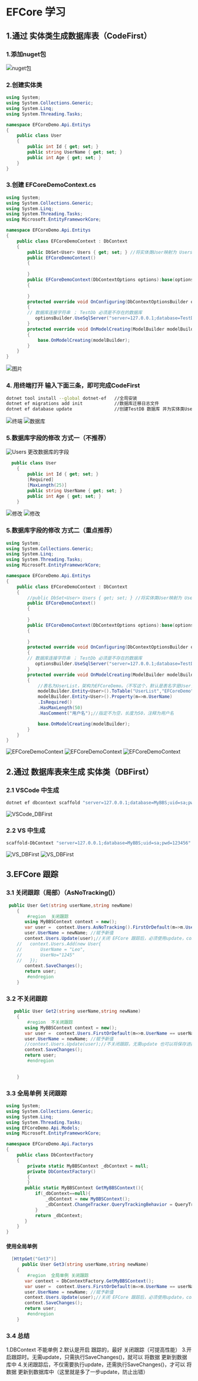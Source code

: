 # EFCore 学习
## 1.通过 实体类生成数据库表（CodeFirst）
### 1.添加nuget包
![nuget包](https://github.com/RanGuMo/EFCoreDemoStudy/blob/master/EFCoreDemo.Api/Images/1657718842689.jpg)
### 2.创建实体类
```C#
using System;
using System.Collections.Generic;
using System.Linq;
using System.Threading.Tasks;

namespace EFCoreDemo.Api.Entitys
{
    public class User
    {
        public int Id { get; set; }
        public string UserName { get; set; }
        public int Age { get; set; }
    }
}
```
### 3.创建 EFCoreDemoContext.cs
```C#
using System;
using System.Collections.Generic;
using System.Linq;
using System.Threading.Tasks;
using Microsoft.EntityFrameworkCore;

namespace EFCoreDemo.Api.Entitys
{
    public class EFCoreDemoContext : DbContext
    {
        public DbSet<User> Users { get; set; } //将实体类User映射为 Users数据库表
        public EFCoreDemoContext()
        {
            
        }
        public EFCoreDemoContext(DbContextOptions options):base(options)
        {
            
        }
        protected override void OnConfiguring(DbContextOptionsBuilder optionsBuilder)
        {
        // 数据库连接字符串 ； TestDb 必须是不存在的数据库
           optionsBuilder.UseSqlServer("server=127.0.0.1;database=TestDb;uid=sa;pwd=123456");
        }
        protected override void OnModelCreating(ModelBuilder modelBuilder)
        {
            base.OnModelCreating(modelBuilder);
        }
    }
}
```
![图片](https://github.com/RanGuMo/EFCoreDemoStudy/blob/master/EFCoreDemo.Api/Images/1657719224369.jpg)
### 4. 用终端打开 输入下面三条，即可完成CodeFirst
```bash
dotnet tool install --global dotnet-ef   //全局安装
dotnet ef migrations add init            //数据库迁移日志文件
dotnet ef database update                //创建TestDB 数据库 并为实体类User 创建Users表
```
![终端](https://github.com/RanGuMo/EFCoreDemoStudy/blob/master/EFCoreDemo.Api/Images/1657719688927.jpg)
![数据库](https://github.com/RanGuMo/EFCoreDemoStudy/blob/master/EFCoreDemo.Api/Images/1657719614862.png)
### 5.数据库字段的修改 方式一（不推荐）
![Users](https://github.com/RanGuMo/EFCoreDemoStudy/blob/master/EFCoreDemo.Api/Images/1657723416499.jpg)
更改数据库的字段
```C#
  public class User
    {
        public int Id { get; set; }
        [Required]
        [MaxLength(25)]
        public string UserName { get; set; }
        public int Age { get; set; }
    }
```

![修改](https://github.com/RanGuMo/EFCoreDemoStudy/blob/master/EFCoreDemo.Api/Images/1657723726666.jpg)
![修改](https://github.com/RanGuMo/EFCoreDemoStudy/blob/master/EFCoreDemo.Api/Images/1657723819585.jpg)

### 5.数据库字段的修改 方式二（重点推荐）
```C#
using System;
using System.Collections.Generic;
using System.Linq;
using System.Threading.Tasks;
using Microsoft.EntityFrameworkCore;

namespace EFCoreDemo.Api.Entitys
{
    public class EFCoreDemoContext : DbContext
    {
        //public DbSet<User> Users { get; set; } //将实体类User映射为 Users数据库表（在OnModelCreating中配置的话，可以不用写这个）
        public EFCoreDemoContext()
        {
            
        }
        public EFCoreDemoContext(DbContextOptions options):base(options)
        {
            
        }
        protected override void OnConfiguring(DbContextOptionsBuilder optionsBuilder)
        {
        // 数据库连接字符串 ； TestDb 必须是不存在的数据库
           optionsBuilder.UseSqlServer("server=127.0.0.1;database=TestDb;uid=sa;pwd=123456");
        }
        protected override void OnModelCreating(ModelBuilder modelBuilder)
        {
            //表名为UserList，架构为EFCoreDemo。（不写这个，默认是表名字是User，架构在sqlserver为dbo）
            modelBuilder.Entity<User>().ToTable("UserList","EFCoreDemo");
            modelBuilder.Entity<User>().Property(m=>m.UserName)
            .IsRequired()
            .HasMaxLength(50)
            .HasComment("用户名");//指定不为空，长度为50，注释为用户名

            base.OnModelCreating(modelBuilder);
        }
    }
}
```
![EFCoreDemoContext](https://github.com/RanGuMo/EFCoreDemoStudy/blob/master/EFCoreDemo.Api/Images/1657725008880.jpg)
![EFCoreDemoContext](https://github.com/RanGuMo/EFCoreDemoStudy/blob/master/EFCoreDemo.Api/Images/1657725115450.jpg)
![EFCoreDemoContext](https://github.com/RanGuMo/EFCoreDemoStudy/blob/master/EFCoreDemo.Api/Images/1657725301430.jpg)
## 2.通过 数据库表来生成 实体类（DBFirst）
### 2.1 VSCode 中生成
```bash
dotnet ef dbcontext scaffold "server=127.0.0.1;database=MyBBS;uid=sa;pwd=123456" "Microsoft.EntityFrameworkCore.SqlServer" -o Models // -o 表示输出的路径
```
![VSCode_DBFirst](https://github.com/RanGuMo/EFCoreDemoStudy/blob/master/EFCoreDemo.Api/Images/1657726657057.jpg)
### 2.2 VS 中生成
```bash
scaffold-DbContext "server=127.0.0.1;database=MyBBS;uid=sa;pwd=123456" "Microsoft.EntityFrameworkCore.SqlServer" -o Models222
```
![VS_DBFirst](https://github.com/RanGuMo/EFCoreDemoStudy/blob/master/EFCoreDemo.Api/Images/1657726925075.jpg)
![VS_DBFirst](https://github.com/RanGuMo/EFCoreDemoStudy/blob/master/EFCoreDemo.Api/Images/1657727080337.jpg)

## 3.EFCore 跟踪
### 3.1 关闭跟踪（局部）（AsNoTracking()）
```C#
 public User Get(string userName,string newName)
    {
        #region  关闭跟踪
       using MyBBSContext context = new();
       var user =  context.Users.AsNoTracking().FirstOrDefault(m=>m.UserName == userName); //关闭 EFCore 跟踪，并根据传入的值查询数据库
       user.UserName = newName; //赋予新值
       context.Users.Update(user);//关闭 EFCore 跟踪后，必须使用update，context.SaveChanges(); 才会保存进数据库中
    //   context.Users.Add(new User{
    //       UserName = "Leo",
    //       UserNo="1245"
    //   });
       context.SaveChanges();
       return user;
        #endregion
    }
```
### 3.2 不关闭跟踪
```C#
   public User Get2(string userName,string newName)
    {
        #region  不关闭跟踪
       using MyBBSContext context = new();
       var user =  context.Users.FirstOrDefault(m=>m.UserName == userName);
       user.UserName = newName; //赋予新值
       //context.Users.Update(user);//不关闭跟踪，无需update 也可以将保存进数据库
       context.SaveChanges();
       return user;
        #endregion
       

    }
```
### 3.3 全局单例 关闭跟踪
```C#
using System;
using System.Collections.Generic;
using System.Linq;
using System.Threading.Tasks;
using EFCoreDemo.Api.Models;
using Microsoft.EntityFrameworkCore;

namespace EFCoreDemo.Api.Factorys
{
    public class DbContextFactory
    {
        private static MyBBSContext _dbContext = null;
        private DbContextFactory()
        { 
        }
       public static MyBBSContext GetMyBBSContext(){
           if(_dbContext==null){
               _dbContext = new MyBBSContext();
               _dbContext.ChangeTracker.QueryTrackingBehavior = QueryTrackingBehavior.NoTracking;
           }
           return _dbContext;
       }
    }
}
```

#### 使用全局单例 
```C#
  [HttpGet("Get3")]
      public User Get3(string userName,string newName)
    {
        #region  全局单例 关闭跟踪
       var context = DbContextFactory.GetMyBBSContext();
       var user =  context.Users.FirstOrDefault(m=>m.UserName == userName);
       user.UserName = newName; //赋予新值
       context.Users.Update(user);//关闭 EFCore 跟踪后，必须使用update，context.SaveChanges(); 才会保存进数据库中
       context.SaveChanges();
       return user;
        #endregion
    }
```

### 3.4 总结
1.DBContext 不能单例
2.默认是开启 跟踪的，最好 关闭跟踪（可提高性能）
3.开启跟踪时。无需update，只需执行SaveChanges()，就可以 将数据 更新到数据库中
4.关闭跟踪后，不仅需要执行update，还需执行SaveChanges()，才可以 将数据 更新到数据库中（这里就是多了一步update，防止出错）


